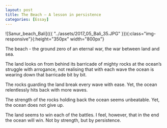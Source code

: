 ```yaml
---
layout: post
title: The Beach — A lesson in persistence
categories: [Essay]
---
```


![Sanur_beach_Bali]({{ "../assets/2017_05_Bali_35.JPG" }}){:class="img-responsive"}{:height="350px" width="800px"}

The beach - the ground zero of an eternal war, the war between land and sea.

The land looks on from behind its barricade of mighty rocks at the ocean’s struggle with arrogance, not realising that with each wave the ocean is wearing down that barricade bit by bit.

The rocks guarding the land break every wave with ease. Yet, the ocean relentlessly hits back with more waves.

The strength of the rocks holding back the ocean seems unbeatable. Yet, the ocean does not give up.

The land seems to win each of the battles. I feel, however, that in the end the ocean will win. Not by strength, but by persistence.
